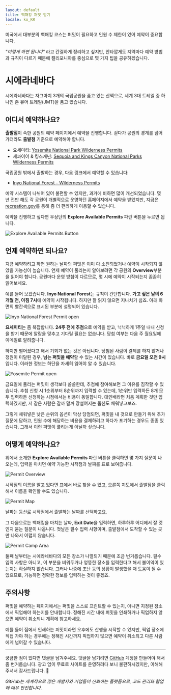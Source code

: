 ```yaml
---
layout: default
title: 백패킹 퍼밋 받기
locale: ko_KR
---
```


미국에서 대부분의 백패킹 코스는 퍼밋이 필요하고 인원 수 제한이 있어 예약이 중요합니다.

*"이렇게 하면 됩니다"* 라고 간결하게 정리하고 싶지만, 안타깝게도 지역마다 예약 방법과 규칙이 다르기 때문에 캘리포니아를 중심으로 몇 가지 팁을 공유하겠습니다.

# 시에라네바다
시에라네바다는 자그마치 3개의 국립공원을 품고 있는 산맥으로, 세계 3대 트레일 중 하나인 존 뮤어 트레일(JMT)을 품고 있습니다.

## 어디서 예약하나요?

**출발점**이 속한 공원의 예약 페이지에서 예약을 진행합니다. 걷다가 공원의 경계를 넘어가더라도 **출발점** 기준으로 예약해야 합니다.
* 요세미티: [Yosemite National Park Wilderness Permits](https://www.recreation.gov/permits/445859)
* 세콰이어 & 킹스캐년: [Sequoia and Kings Canyon National Parks Wilderness Permits](https://www.recreation.gov/permits/445857)

국립공원 밖에서 출발하는 경우, 다음 링크에서 예약할 수 있습니다:
* [Inyo National Forest - Wilderness Permits](https://www.recreation.gov/permits/233262)

예약 시스템이 나뉘어 있어 불편할 수 있지만, 과거에 비하면 많이 개선되었습니다. 몇 년 전만 해도 각 공원이 개별적으로 운영하던 홈페이지에서 예약을 받았지만, 지금은 [recreation.gov](http://recreation.gov)를 통해 좀 더 편리하게 이용할 수 있습니다.

예약을 진행하고 싶다면 우상단의 **Explore Available Permits** 파란 버튼을 누르면 됩니다.

![Explore Available Permits Button](/assets/img/backpacking/permit_button.jpg)

## 언제 예약하면 되나요?

지금 예약하려고 하면 원하는 날짜의 퍼밋은 이미 다 소진되었거나 예약이 시작되지 않았을 가능성이 높습니다. 언제 예약이 풀리는지 알아보려면 각 공원의 **Overview**부분을 읽어야 합니다. 공원마다 운영 방침이 다르므로, 몇 시에 예약이 시작되는지 꼼꼼히 읽어보세요.

예를 들어 보겠습니다. **Inyo National Forest**는 규칙이 간단합니다. **가고 싶은 날의 6개월 전, 아침 7시**에 예약이 시작됩니다. 하지만 잘 읽지 않으면 지나치기 쉽죠. 아래 화면의 빨간색으로 표시된 부분에 설명되어 있습니다.

![Inyo National Forest Permit open](/assets/img/backpacking/permit_open_1.jpg)

**요세미티**는 좀 복잡합니다. **24주 전에 추첨**으로 예약을 받고, 넉넉하게 1주일 내내 신청을 받기 때문에 알람을 맞추고 기다릴 필요는 없습니다. 당첨 여부는 다음 주 월요일에 이메일로 알려줍니다.

하지만 떨어졌다고 해서 기회가 없는 것은 아닙니다. 당첨된 사람이 결제를 하지 않거나 정원이 미달된 경우, **남는 퍼밋을 예약**할 수 있는 시간이 있습니다. 바로 **금요일 오전 9시** 입니다. 이러한 정보는 하단을 자세히 읽어야 알 수 있습니다.

![Yosemite Permit open](/assets/img/backpacking/permit_open_2.jpg)

금요일에 풀리는 퍼밋이 생각보다 쏠쏠한데, 추첨에 참여해보면 그 이유를 짐작할 수 있습니다. 추첨 신청 시 1순위부터 8순위까지 입력할 수 있는데, 1순위만 입력하든 8개 모두 입력하든 신청하는 시점에서는 비용이 동일합니다. 대인배라면 처음 계획한 것만 입력하겠지만, 저 같은 사람은 갈까 말까 망설여지는 옵션도 채워넣고보죠.

그렇게 채워넣은 낮은 순위의 옵션이 막상 당첨되면, 퍼밋을 내 것으로 만들기 위해 추가 질문에 답하고, 인원 수에 해당하는 비용을 결제하려고 하다가 포기하는 경우도 종종 있습니다. 그래서 이런 퍼밋이 풀리는게 아닐까 싶습니다.

## 어떻게 예약하나요?

위에서 소개한 **Explore Available Permits** 파란 버튼을 클릭하면 몇 가지 질문이 나오는데, 입력을 마치면 예약 가능한 시작점과 날짜를 표로 보여줍니다.

![Permit Overview](/assets/img/backpacking/permit_overview.jpg)

시작점의 이름을 알고 있다면 표에서 바로 찾을 수 있고, 오른쪽 지도에서 출발점을 클릭해서 이름을 확인할 수도 있습니다.

![Permit Map](/assets/img/backpacking/permit_map.jpg)

날짜는 등산로 시작점에서 출발하는 날짜를 선택하고요.

그 다음으로는 백패킹을 마치는 날짜, **Exit Date**을 입력하면, 하루하루 어디에서 잘 것인지 묻는 질문이 나옵니다. 첫날은 필수 입력 사항이며, 출발점에서 도착할 수 있는 곳만 나와서 어렵지 않습니다.

![Permit Camp Area](/assets/img/backpacking/permit_camp_area.jpg)

둘째 날부터는 시에라네바다의 모든 장소가 나열되기 때문에 조금 번거롭습니다. 필수 입력 사항은 아니고, 이 부분을 비워두거나 엉뚱한 장소를 입력한다고 해서 불이익이 있는지는 확실하지 않습니다. 그러나 나중에 조난 등의 상황이 발생했을 때 도움이 될 수 있으므로, 가능하면 정확한 정보를 입력하는 것이 좋겠죠.

## 주의사항

퍼밋을 예약하는 페이지에서는 퍼밋을 스스로 프린트할 수 있는지, 아니면 지정된 장소에서 픽업해야 하는지를 안내합니다. 정해진 시간 내에 퍼밋을 인쇄하거나 픽업하지 않으면 예약이 취소되니 계획에 참고하세요.

예를 들어 집에서 인쇄하는 퍼밋이라면 오후에도 산행을 시작할 수 있지만, 픽업 장소에 직접 가야 하는 경우에는 정해진 시간까지 픽업하지 않으면 예약이 취소되고 다른 사람에게 넘어갈 수 있습니다.

---

궁금한 점이 있다면 댓글을 남겨주세요. 댓글을 남기려면 [GitHub](http://github.com) 계정을 만들어야 해서 좀 번거롭습니다. 광고 없이 무료로 사이트를 운영하려다 보니 불편하시겠지만, 이해해 주셔서 감사드립니다. 🙂

*GitHub는 세계적으로 많은 개발자와 기업들이 신뢰하는 플랫폼으로, 코드 관리와 협업에 매우 안전합니다.*

